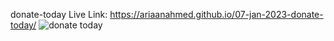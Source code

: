 donate-today
Live Link: https://ariaanahmed.github.io/07-jan-2023-donate-today/
![donate today](https://user-images.githubusercontent.com/121677432/211205212-4450a2d0-9c25-4bef-ace0-0eb1a988b807.png)
